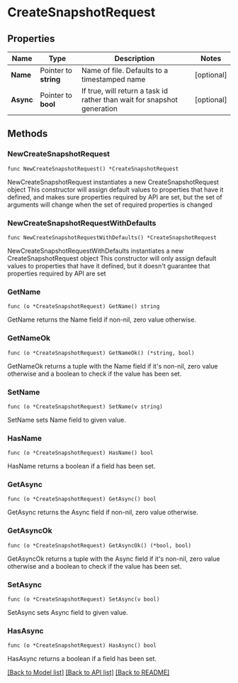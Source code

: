 # CreateSnapshotRequest

## Properties

Name | Type | Description | Notes
------------ | ------------- | ------------- | -------------
**Name** | Pointer to **string** | Name of file. Defaults to a timestamped name | [optional] 
**Async** | Pointer to **bool** | If true, will return a task id rather than wait for snapshot generation | [optional] 

## Methods

### NewCreateSnapshotRequest

`func NewCreateSnapshotRequest() *CreateSnapshotRequest`

NewCreateSnapshotRequest instantiates a new CreateSnapshotRequest object
This constructor will assign default values to properties that have it defined,
and makes sure properties required by API are set, but the set of arguments
will change when the set of required properties is changed

### NewCreateSnapshotRequestWithDefaults

`func NewCreateSnapshotRequestWithDefaults() *CreateSnapshotRequest`

NewCreateSnapshotRequestWithDefaults instantiates a new CreateSnapshotRequest object
This constructor will only assign default values to properties that have it defined,
but it doesn't guarantee that properties required by API are set

### GetName

`func (o *CreateSnapshotRequest) GetName() string`

GetName returns the Name field if non-nil, zero value otherwise.

### GetNameOk

`func (o *CreateSnapshotRequest) GetNameOk() (*string, bool)`

GetNameOk returns a tuple with the Name field if it's non-nil, zero value otherwise
and a boolean to check if the value has been set.

### SetName

`func (o *CreateSnapshotRequest) SetName(v string)`

SetName sets Name field to given value.

### HasName

`func (o *CreateSnapshotRequest) HasName() bool`

HasName returns a boolean if a field has been set.

### GetAsync

`func (o *CreateSnapshotRequest) GetAsync() bool`

GetAsync returns the Async field if non-nil, zero value otherwise.

### GetAsyncOk

`func (o *CreateSnapshotRequest) GetAsyncOk() (*bool, bool)`

GetAsyncOk returns a tuple with the Async field if it's non-nil, zero value otherwise
and a boolean to check if the value has been set.

### SetAsync

`func (o *CreateSnapshotRequest) SetAsync(v bool)`

SetAsync sets Async field to given value.

### HasAsync

`func (o *CreateSnapshotRequest) HasAsync() bool`

HasAsync returns a boolean if a field has been set.


[[Back to Model list]](../README.md#documentation-for-models) [[Back to API list]](../README.md#documentation-for-api-endpoints) [[Back to README]](../README.md)


